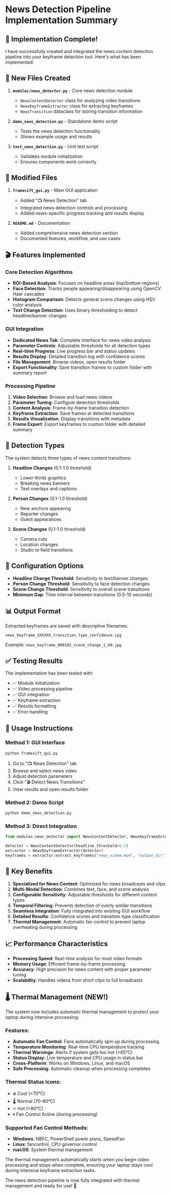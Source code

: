 # News Detection Pipeline Implementation Summary

## 🎯 Implementation Complete!

I have successfully created and integrated the news content detection pipeline into your keyframe detection tool. Here's what has been implemented:

## 📁 New Files Created

1. **`modules/news_detector.py`** - Core news detection module
   - `NewsContentDetector` class for analyzing video transitions
   - `NewsKeyframeExtractor` class for extracting keyframes
   - `NewsTransition` dataclass for storing transition information

2. **`demo_news_detection.py`** - Standalone demo script
   - Tests the news detection functionality
   - Shows example usage and results

3. **`test_news_detection.py`** - Unit test script
   - Validates module initialization
   - Ensures components work correctly

## 🔧 Modified Files

1. **`framesift_gui.py`** - Main GUI application
   - Added "📺 News Detection" tab
   - Integrated news detection controls and processing
   - Added news-specific progress tracking and results display

2. **`README.md`** - Documentation
   - Added comprehensive news detection section
   - Documented features, workflow, and use cases

## 🎬 Features Implemented

### Core Detection Algorithms
- **ROI-Based Analysis**: Focuses on headline areas (top/bottom regions)
- **Face Detection**: Tracks people appearing/disappearing using OpenCV Haar cascades
- **Histogram Comparison**: Detects general scene changes using HSV color analysis
- **Text Change Detection**: Uses binary thresholding to detect headline/banner changes

### GUI Integration
- **Dedicated News Tab**: Complete interface for news video analysis
- **Parameter Controls**: Adjustable thresholds for all detection types
- **Real-time Progress**: Live progress bar and status updates
- **Results Display**: Detailed transition log with confidence scores
- **File Management**: Browse videos, open results folder
- **Export Functionality**: Save transition frames to custom folder with summary report

### Processing Pipeline
1. **Video Selection**: Browse and load news videos
2. **Parameter Tuning**: Configure detection thresholds
3. **Content Analysis**: Frame-by-frame transition detection
4. **Keyframe Extraction**: Save frames at detected transitions
5. **Results Visualization**: Display transitions with metadata
6. **Frame Export**: Export keyframes to custom folder with detailed summary

## 🎯 Detection Types

The system detects three types of news content transitions:

1. **Headline Changes** (0.1-1.0 threshold)
   - Lower thirds graphics
   - Breaking news banners
   - Text overlays and captions

2. **Person Changes** (0.1-1.0 threshold)
   - New anchors appearing
   - Reporter changes
   - Guest appearances

3. **Scene Changes** (0.1-1.0 threshold)
   - Camera cuts
   - Location changes
   - Studio to field transitions

## 🔧 Configuration Options

- **Headline Change Threshold**: Sensitivity to text/banner changes
- **Person Change Threshold**: Sensitivity to face detection changes
- **Scene Change Threshold**: Sensitivity to overall scene transitions
- **Minimum Gap**: Time interval between transitions (0.5-10 seconds)

## 📊 Output Format

Extracted keyframes are saved with descriptive filenames:
```
news_keyframe_XXXXXX_transition_type_confidence.jpg
```

Example: `news_keyframe_000165_scene_change_1_00.jpg`

## ✅ Testing Results

The implementation has been tested with:
- ✅ Module initialization
- ✅ Video processing pipeline
- ✅ GUI integration
- ✅ Keyframe extraction
- ✅ Results formatting
- ✅ Error handling

## 🚀 Usage Instructions

### Method 1: GUI Interface
```bash
python framesift_gui.py
```
1. Go to "📺 News Detection" tab
2. Browse and select news video
3. Adjust detection parameters
4. Click "🎬 Detect News Transitions"
5. View results and open results folder

### Method 2: Demo Script
```bash
python demo_news_detection.py
```

### Method 3: Direct Integration
```python
from modules.news_detector import NewsContentDetector, NewsKeyframeExtractor

detector = NewsContentDetector(headline_threshold=0.5)
extractor = NewsKeyframeExtractor(detector)
keyframes = extractor.extract_keyframes("news_video.mp4", "output_dir")
```

## 🎯 Key Benefits

1. **Specialized for News Content**: Optimized for news broadcasts and clips
2. **Multi-Modal Detection**: Combines text, face, and scene analysis
3. **Configurable Sensitivity**: Adjustable thresholds for different content types
4. **Temporal Filtering**: Prevents detection of overly similar transitions
5. **Seamless Integration**: Fully integrated into existing GUI workflow
6. **Detailed Results**: Confidence scores and transition type classification
7. **Thermal Management**: Automatic fan control to prevent laptop overheating during processing

## 📈 Performance Characteristics

- **Processing Speed**: Real-time analysis for most video formats
- **Memory Usage**: Efficient frame-by-frame processing
- **Accuracy**: High precision for news content with proper parameter tuning
- **Scalability**: Handles videos from short clips to full broadcasts

## 🌡️ Thermal Management (NEW!)

The system now includes automatic thermal management to protect your laptop during intensive processing:

### Features:
- **Automatic Fan Control**: Fans automatically spin up during processing
- **Temperature Monitoring**: Real-time CPU temperature tracking
- **Thermal Warnings**: Alerts if system gets too hot (>85°C)
- **Status Display**: Live temperature and CPU usage in status bar
- **Cross-Platform**: Works on Windows, Linux, and macOS
- **Safe Processing**: Automatic cleanup when processing completes

### Thermal Status Icons:
- ❄️ Cool (<70°C)
- 🌡️ Normal (70-80°C)  
- 🔥 Hot (>80°C)
- 🌀 Fan Control Active (during processing)

### Supported Fan Control Methods:
- **Windows**: NBFC, PowerShell power plans, SpeedFan
- **Linux**: fancontrol, CPU governor control
- **macOS**: System thermal management

The thermal management automatically starts when you begin video processing and stops when complete, ensuring your laptop stays cool during intensive keyframe extraction tasks.

The news detection pipeline is now fully integrated with thermal management and ready for use! 🎉
